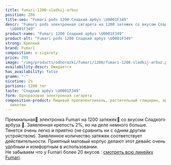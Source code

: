 ```yaml
---
title: fumari-1200-sladkij-arbuz
position: 286
title-seo: "Fumari pods 1200 Сладкий арбуз \U0001F349"
descr: "Fumari pods электронная сигарета на 1200 затяжек со вкусом Сладкого арбуза
  \U0001F349"
product-name: "Fumari 1200 Сладкий арбуз \U0001F349"
product-alt: "Fumari pods 1200 Сладкий арбуз \U0001F349"
strong: Крепкий
brand: Fumari
composition: e-sigarety
price: 290
image: "/img/products/odnorazki/fumari/1200/fumari-1200-sladkij-arbuz.png"
availability-descr: Ожидается
has_availability: false
gramm: "-"
nicotine: 2%
portions: 1200 тяг
taste: "Сладкий арбуз \U0001F349"
form: Одноразовая электронная сигарета
composition-product: Пищевой пропиленгликоль, растительный глицерин, ароматизатор,
  никотин
---
```


Премиальная🥇 электронка Fumari на 1200 затяжек💨 со вкусом Сладкого арбуза 🍉. Заявленная крепость 2%, но на деле немного больше. Тянется очень легко и приятно (не сравнить ни с одним другим устройством). Заявленное количество затяжек соответствует действительности. Приятный матовый корпус делают этот девайс очень удобным и комфортным в использовании.<br>
Не забываем что у Fumari более 20 вкусов : [смотреть всю линейку Fumari](/fumari).